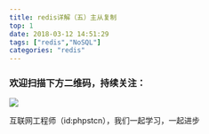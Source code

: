 ```yaml
---
title: redis详解（五）主从复制
top: 1
date: 2018-03-12 14:51:29
tags: ["redis","NoSQL"]
categories: "redis"
---
```





### 欢迎扫描下方二维码，持续关注：
![](https://ww1.sinaimg.cn/large/a616b9a4gy1g4xzv954a4j20760763yo.jpg)

互联网工程师（id:phpstcn），我们一起学习，一起进步